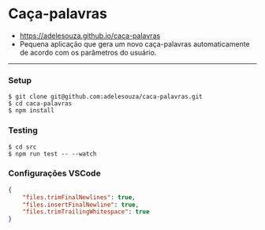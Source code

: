# Caça-palavras

- https://adelesouza.github.io/caca-palavras
- Pequena aplicação que gera um novo caça-palavras automaticamente de acordo com os parâmetros do usuário.

---

### Setup

```console
$ git clone git@github.com:adelesouza/caca-palavras.git
$ cd caca-palavras
$ npm install
```

### Testing

```console
$ cd src
$ npm run test -- --watch
```


### Configurações VSCode


```json
{
    "files.trimFinalNewlines": true,
    "files.insertFinalNewline": true,
    "files.trimTrailingWhitespace": true
}
```
